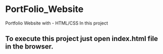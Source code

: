 # PortFolio_Website
Portfolio Website with - HTML/CSS In this project

## To execute this project just open index.html file in the browser.

